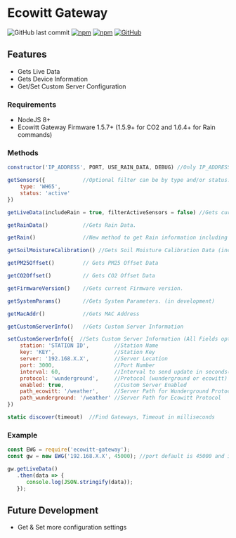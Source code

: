 # Ecowitt Gateway

![GitHub last commit](https://img.shields.io/github/last-commit/bmdevx/ecowitt-gateway?style=flat-square)  [![npm](https://img.shields.io/npm/dt/ecowitt-gateway?style=flat-square)](https://www.npmjs.com/package/ecowitt-gateway) [![npm](https://img.shields.io/npm/v/ecowitt-gateway?style=flat-square)](https://www.npmjs.com/package/ecowitt-gateway) [![GitHub](https://img.shields.io/github/license/bmdevx/ecowitt-gateway?style=flat-square)](<https://github.com/bmdevx/ecowitt-gateway/blob/master/LICENSE>)

## Features

* Gets Live Data
* Gets Device Information
* Get/Set Custom Server Configuration

### Requirements

* NodeJS 8+
* Ecowitt Gateway Firmware 1.5.7+ (1.5.9+ for CO2 and 1.6.4+ for Rain commands)

### Methods

``` js
constructor('IP_ADDRESS', PORT, USE_RAIN_DATA, DEBUG) //Only IP_ADDRESS is required, port is 45000 by default, USE_RAIN_DATA is null by default which will check the firmware for optimal use and can be set to true or false

getSensors({            //Optional filter can be by type and/or status. Accepts strings or arrays of strings for type and status.
    type: 'WH65',
    status: 'active'
})

getLiveData(includeRain = true, filterActiveSensors = false) //Gets current Weather conditions. Including rain will append the getRain data while filterActiveSensors will remove non-active sensors if shown

getRainData()           //Gets Rain Data.

getRain()               //New method to get Rain information including Piezo and Rain Events

getSoilMoistureCalibration() //Gets Soil Moisture Calibration Data (including current analog and digital value for all connected sensors)

getPM25Offset()         // Gets PM25 Offset Data

getCO2Offset()          // Gets CO2 Offset Data

getFirmwareVersion()    //Gets current Firmware version.

getSystemParams()       //Gets System Parameters. (in development)

getMacAddr()            //Gets MAC Address

getCustomServerInfo()   //Gets Custom Server Information

setCustomServerInfo({  //Sets Custom Server Information (All Fields optional)
    station: 'STATION ID',        //Station Name
    key: 'KEY',                   //Station Key
    server: '192.168.X.X',        //Server Location
    port: 3000,                   //Port Number
    interval: 60,                 //Interval to send update in seconds(minimum 16)
    protocol: 'wunderground',     //Protocol (wunderground or ecowitt)
    enabled: true,                //Custom Server Enabled
    path_ecowitt: '/weather',     //Server Path for Wunderground Protocol
    path_wunderground: '/weather' //Server Path for Ecowitt Protocol
})

static discover(timeout)  //Find Gateways, Timeout in milliseconds
```

### Example

``` js
const EWG = require('ecowitt-gateway');
const gw = new EWG('192.168.X.X', 45000); //port default is 45000 and is optional

gw.getLiveData()
   .then(data => {
      console.log(JSON.stringify(data));
   });
```

## Future Development

* Get & Set more configuration settings
